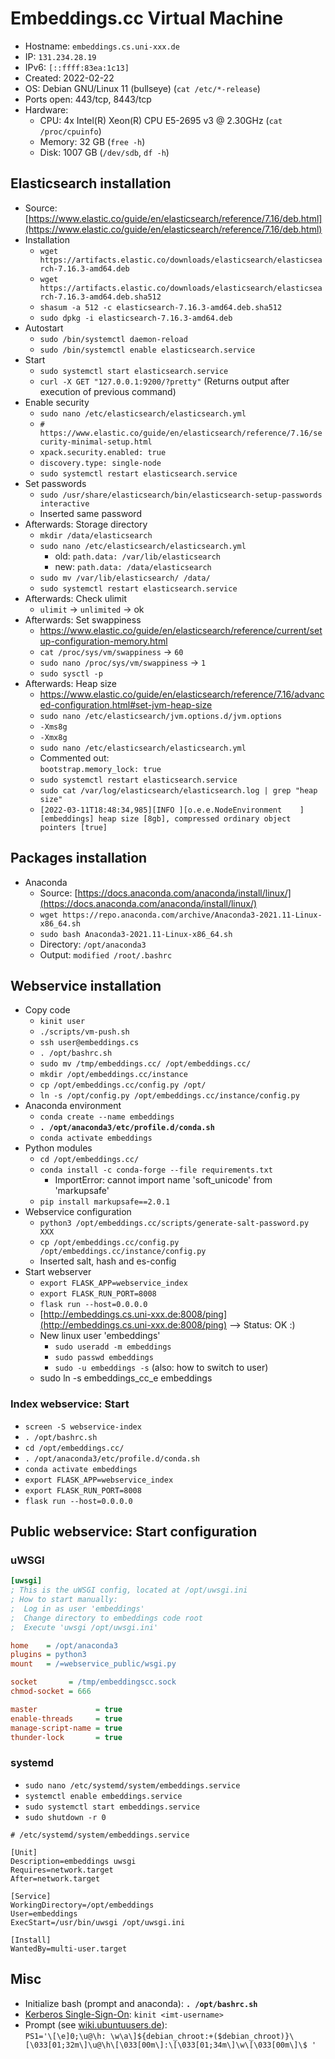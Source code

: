 # Embeddings.cc Virtual Machine

- Hostname: `embeddings.cs.uni-xxx.de`
- IP: `131.234.28.19`
- IPv6: `[::ffff:83ea:1c13]`
- Created: 2022-02-22
- OS: Debian GNU/Linux 11 (bullseye) (`cat /etc/*-release`)
- Ports open: 443/tcp, 8443/tcp 
- Hardware:
    - CPU: 4x Intel(R) Xeon(R) CPU E5-2695 v3 @ 2.30GHz (`cat /proc/cpuinfo`)
    - Memory: 32 GB (`free -h`)
    - Disk: 1007 GB (`/dev/sdb`, `df -h`)

## Elasticsearch installation

- Source: [https://www.elastic.co/guide/en/elasticsearch/reference/7.16/deb.html](https://www.elastic.co/guide/en/elasticsearch/reference/7.16/deb.html)
- Installation
    - `wget https://artifacts.elastic.co/downloads/elasticsearch/elasticsearch-7.16.3-amd64.deb`
    - `wget https://artifacts.elastic.co/downloads/elasticsearch/elasticsearch-7.16.3-amd64.deb.sha512`
    - `shasum -a 512 -c elasticsearch-7.16.3-amd64.deb.sha512`
    - `sudo dpkg -i elasticsearch-7.16.3-amd64.deb`
- Autostart
    - `sudo /bin/systemctl daemon-reload`
    - `sudo /bin/systemctl enable elasticsearch.service`
- Start
    - `sudo systemctl start elasticsearch.service`
    - `curl -X GET "127.0.0.1:9200/?pretty"` (Returns output after execution of previous command)
- Enable security
    - `sudo nano /etc/elasticsearch/elasticsearch.yml`
    - `# https://www.elastic.co/guide/en/elasticsearch/reference/7.16/security-minimal-setup.html`
    - `xpack.security.enabled: true`
    - `discovery.type: single-node`
    - `sudo systemctl restart elasticsearch.service`
- Set passwords
    - `sudo /usr/share/elasticsearch/bin/elasticsearch-setup-passwords interactive`
    - Inserted same password
- Afterwards: Storage directory
    - `mkdir /data/elasticsearch` 
    - `sudo nano /etc/elasticsearch/elasticsearch.yml`
      - old: `path.data: /var/lib/elasticsearch`
      - new: `path.data: /data/elasticsearch`
    - `sudo mv /var/lib/elasticsearch/ /data/`
    - `sudo systemctl restart elasticsearch.service`
- Afterwards: Check ulimit
  - `ulimit` -> `unlimited` -> ok
- Afterwards: Set swappiness
  - https://www.elastic.co/guide/en/elasticsearch/reference/current/setup-configuration-memory.html 
  - `cat /proc/sys/vm/swappiness` -> `60`
  - `sudo nano /proc/sys/vm/swappiness` -> `1`
  - `sudo sysctl -p`
- Afterwards: Heap size
  - https://www.elastic.co/guide/en/elasticsearch/reference/7.16/advanced-configuration.html#set-jvm-heap-size 
  - `sudo nano /etc/elasticsearch/jvm.options.d/jvm.options` 
  - `-Xms8g` 
  - `-Xmx8g`
  - `sudo nano /etc/elasticsearch/elasticsearch.yml`
  - Commented out:  
    `bootstrap.memory_lock: true`
  - `sudo systemctl restart elasticsearch.service`
  - `sudo cat /var/log/elasticsearch/elasticsearch.log | grep "heap size"`
  - `[2022-03-11T18:48:34,985][INFO ][o.e.e.NodeEnvironment    ] [embeddings] heap size [8gb], compressed ordinary object pointers [true]`

## Packages installation

- Anaconda
    - Source: [https://docs.anaconda.com/anaconda/install/linux/](https://docs.anaconda.com/anaconda/install/linux/)
    - `wget https://repo.anaconda.com/archive/Anaconda3-2021.11-Linux-x86_64.sh`
    - `sudo bash Anaconda3-2021.11-Linux-x86_64.sh`
    - Directory: `/opt/anaconda3`
    - Output: `modified /root/.bashrc`

## Webservice installation

- Copy code
    - `kinit user`
    - `./scripts/vm-push.sh`
    - `ssh user@embeddings.cs`
    - `. /opt/bashrc.sh`
    - `sudo mv /tmp/embeddings.cc/ /opt/embeddings.cc/`
    - `mkdir /opt/embeddings.cc/instance`
    - `cp /opt/embeddings.cc/config.py /opt/`
    - `ln -s /opt/config.py /opt/embeddings.cc/instance/config.py`
- Anaconda environment
    - `conda create --name embeddings`
    - **`. /opt/anaconda3/etc/profile.d/conda.sh`**
    - `conda activate embeddings`
- Python modules
    - `cd /opt/embeddings.cc/`
    -  `conda install -c conda-forge --file requirements.txt`
        -  ImportError: cannot import name 'soft_unicode' from 'markupsafe'
    -  `pip install markupsafe==2.0.1`
- Webservice configuration
    - `python3 /opt/embeddings.cc/scripts/generate-salt-password.py XXX`
    - `cp /opt/embeddings.cc/config.py /opt/embeddings.cc/instance/config.py`
    - Inserted salt, hash and es-config
- Start webserver
    -  `export FLASK_APP=webservice_index`
    -  `export FLASK_RUN_PORT=8008`
    -  `flask run --host=0.0.0.0`
    - [http://embeddings.cs.uni-xxx.de:8008/ping](http://embeddings.cs.uni-xxx.de:8008/ping) --> Status: OK :)
  - New linux user 'embeddings'
    - `sudo useradd -m embeddings`
    - `sudo passwd embeddings`
    - `sudo -u embeddings -s` (also: how to switch to user)
  - sudo ln -s embeddings_cc_e embeddings

### Index webservice: Start

- `screen -S webservice-index`
- `. /opt/bashrc.sh`
- `cd /opt/embeddings.cc/`
- `. /opt/anaconda3/etc/profile.d/conda.sh`
- `conda activate embeddings`
-  `export FLASK_APP=webservice_index`
-  `export FLASK_RUN_PORT=8008`
-  `flask run --host=0.0.0.0`

## Public webservice: Start configuration

### uWSGI

```ini
[uwsgi]
; This is the uWSGI config, located at /opt/uwsgi.ini
; How to start manually:
;  Log in as user 'embeddings'
;  Change directory to embeddings code root
;  Execute 'uwsgi /opt/uwsgi.ini'

home    = /opt/anaconda3
plugins = python3
mount   = /=webservice_public/wsgi.py

socket       = /tmp/embeddingscc.sock
chmod-socket = 666

master             = true
enable-threads     = true
manage-script-name = true
thunder-lock       = true
```

### systemd

- `sudo nano /etc/systemd/system/embeddings.service`
- `systemctl enable embeddings.service`
- `sudo systemctl start embeddings.service`
- `sudo shutdown -r 0`

```
# /etc/systemd/system/embeddings.service

[Unit]
Description=embeddings uwsgi
Requires=network.target
After=network.target

[Service]
WorkingDirectory=/opt/embeddings
User=embeddings
ExecStart=/usr/bin/uwsgi /opt/uwsgi.ini

[Install]
WantedBy=multi-user.target
```

## Misc

- Initialize bash (prompt and anaconda): **`. /opt/bashrc.sh`**
- [Kerberos Single-Sign-On](https://hilfe.uni-xxx.de/Single-Sign-On_einrichten_unter_Linux): `kinit <imt-username>`
- Prompt (see [wiki.ubuntuusers.de](https://wiki.ubuntuusers.de/Bash/Prompt/)):  
  `PS1='\[\e]0;\u@\h: \w\a\]${debian_chroot:+($debian_chroot)}\[\033[01;32m\]\u@\h\[\033[00m\]:\[\033[01;34m\]\w\[\033[00m\]\$ '`
